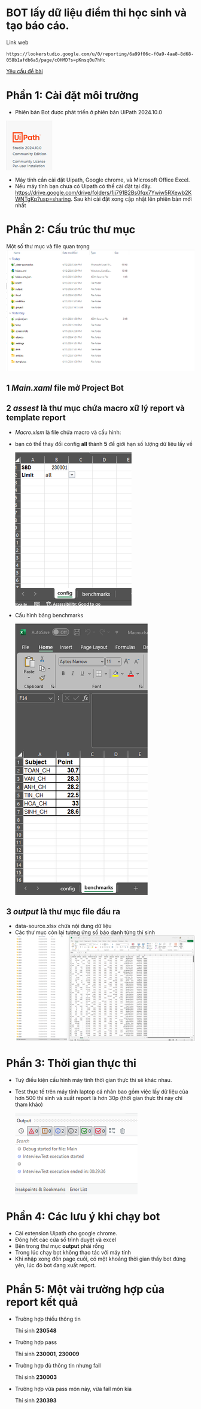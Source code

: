 ﻿# BOT lấy dữ liệu điểm thi học sinh và tạo báo cáo.

Link web

```
https://lookerstudio.google.com/u/0/reporting/6a99f06c-f0a9-4aa8-8d68-058b1afdb6a5/page/cOHMD?s=pKnsq0u7hHc
```

[Yêu cầu đề bài](/docs//Requirements_update.pdf)

# Phần 1: Cài đặt môi trường

- Phiên bản Bot được phát triển ở phiên bản UiPath 2024.10.0

![alt](uipath.png)

- Máy tính cần cài đặt Uipath, Google chrome, và Microsoft Office Excel.
- Nếu máy tính bạn chưa có Uipath có thể cài đặt tại đây. https://drive.google.com/drive/folders/1jj791B2Bs0fqx7Ywiw5RXewb2KWNTgKp?usp=sharing. Sau khi cài đặt xong cập nhật lên phiên bản mới nhất

# Phần 2: Cấu trúc thư mục

Một số thư mục và file quan trọng
![alt](folder-structure.png)

## 1 _Main.xaml_ file mở Project Bot

## 2 _assest_ là thư mục chứa macro xữ lý report và template report

- _Macro.xlsm_ là file chứa macro và cấu hình:

- bạn có thể thay đổi config **all** thành **5** để giới hạn số lượng dữ liệu lấy về

  ![alt](config.png)

- Cấu hình bảng benchmarks

  ![alt](benchmarks.png)

## 3 _output_ là thư mục file đầu ra

- data-source.xlsx chứa nội dung dữ liệu
- Các thư mục còn lại tương ứng số báo danh từng thí sinh
  ![alt](output.png)

# Phần 3: Thời gian thực thi

- Tuỳ điều kiện cấu hình máy tính thời gian thực thi sẽ khác nhau.
- Test thực tế trên máy tính laptop cá nhân bao gồm việc lấy dữ liệu của hơn 500 thí sinh và xuất report là hơn 30p (thời gian thực thi này chỉ tham khảo)
  
  ![alt](time.png)

# Phần 4: Các lưu ý khi chạy bot
- Cài extension Uipath cho google chrome.
- Đóng hết các cửa sổ trình duyệt và excel
- Bên trong thư mục **output** phải rổng
- Trong lúc chạy bot không thao tác với máy tính
- Khi nhập xong đến page cuối, có một khoảng thời gian thấy bot đứng yên, lúc đó bot đang xuất report.

# Phần 5: Một vài trường hợp của report kết quả

- Trường hợp thiếu thông tin

  Thí sinh **230548**

- Trường hợp pass

  Thí sinh **230001**, **230009**

- Trường hợp đủ thông tin nhưng fail

  Thí sinh **230003**

- Trường hợp vừa pass môn này, vừa fail môn kia

  Thí sinh **230393**
